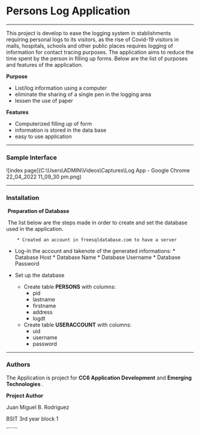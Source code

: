 # Persons Log Application

---

This project is develop to ease the logging system in stablishments requiring personal logs to its visitors, as the rise of Covid-19 visitors in malls, hospitals, schools and other public places requires logging of information for contact tracing purposes. The application aims to reduce the time spent by the person in filling up forms. Below are the list of purposes and features of the application.

**Purpose**

* List/log information using a computer
* eliminate the sharing of a single pen in the logging area
* lessen the use of paper

**Features**

* Computerized filling up of form
* information is stored in the data base
* easy to use application

---



### Sample Interface

![index page](C:\Users\ADMIN\Videos\Captures\Log App - Google Chrome 22_04_2022 11_09_30 pm.png)

---



### Installation

​		**Preparation of Database**

​		The list below are the steps made in order to create and set the database used in the application.

		* Created an account in freesqldatabase.com to have a server
  * Log-in the account and takenote of the generated informations:
    		* Database Host
    		* Database Name
    		* Database Username
    		* Database Password

* Set up the database
  * Create table **PERSONS** with columns:
    * pid
    *  lastname
    * firstname
    * address
    * logdt   
  * Create table **USERACCOUNT** with columns:
    * uid
    * username
    * password

---

### Authors

The Application is project for **CC6 Application Development** and **Emerging Technologies** .

**Project Author**

Juan Miguel B. Rodriguez 

BSIT 3rd year block 1

<img src="C:\Users\ADMIN\Desktop\pic.jpg" alt="Author's picture" style="zoom:25%;" />

